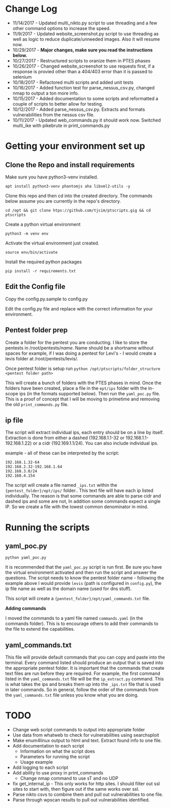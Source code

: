 # Change Log

* 11/14/2017 - Updated multi_nikto.py script to use threading and a few other command options to increase the speed.
* 11/9/2017 - Updated website_screenshot.py script to use threading as well as logic to reduce duplicate/unneeded images. Also it will resume now.
* 10/29/2017 - **Major changes, make sure you read the instructions below.**
* 10/27/2017 - Restructured scripts to oranize them in PTES phases
* 10/26/2017 - Changed website_screenshot to use requests first, if a response is provied other than a 404/403 error than it is passed to selenium
* 10/18/2017 - Refactored multi scripts and added unit tests
* 10/16/2017 - Added function test for parse_nessus_csv.py, changed nmap to output a ton more info.
* 10/15/2017 - Added documentation to some scripts and reformatted a couple of scripts to better allow for testing.
* 10/12/2017 - Added parse_nessus_csv.py. Extracts and formats vulnerabilities from the nessus csv file.
* 10/11/2017 - Updated web_commands.py it should work now. Switched multi_ike with pikebrute in print_commands.py

# Getting your environment set up

## Clone the Repo and install requirements

Make sure you have python3-venv installed.

    apt install python3-venv phantomjs aha libxml2-utils -y

Clone this repo and then cd into the created directory. The commands below assume you are currently in the repo's directory.

    cd /opt && git clone htps://github.com/tjcim/ptscripts.gig && cd ptscripts

Create a python virtual environment

    python3 -m venv env

Activate the virtual environment just created.

    source env/bin/activate

Install the required python packages

    pip install -r requirements.txt

## Edit the Config file

Copy the config.py.sample to config.py

Edit the config.py file and replace with the correct information for your environment.

## Pentest folder prep

Create a folder for the pentest you are conducting. I like to store the pentests in /root/pentests/*name*. Name should be a shortname without spaces for example, if I was doing a pentest for Levi's - I would create a levis folder at /root/pentests/levis/.

Once pentest folder is setup run `python /opt/ptscripts/folder_structure <pentest folder path>`

This will create a bunch of folders with the PTES phases in mind. Once the folders have been created, place a file in the `ept/ips` folder with the in-scope ips (in the formats supported below). Then run the `yaml_poc.py` file. This is a proof of concept that I will be moving to primetime and removing the old `print_commands.py` file.

## ip file

The script will extract individual ips, each entry should be on a line by itself. Extraction is done from either a dashed (192.168.1.1-32 or 192.168.1.1-192.168.1.22) or a cidr (192.169.1.1/24). You can also include individual ips.

example - all of these can be interpreted by the script:

    192.168.1.32-64
    192.168.2.32-192.168.1.64
    192.168.3.0/24
    192.168.4.154

The script will create a file named `_ips.txt` within the `{pentest_folder}/ept/ips/` folder.. This text file will have each ip listed individually. The reason is that some commands are able to parse cidr and dashed ips and some are not, In addition some commands expect a single IP. So we create a file with the lowest common denominator in mind.

# Running the scripts

## yaml_poc.py

    python yaml_poc.py

It is recommended that the `yaml_poc.py` script is run first. Be sure you have the virtual environment activated and then run the script and answer the questions. The script needs to know the pentest folder name - following the example above I would provide `levis` (path is configured in `config.py`), the ip file name as well as the domain name (used for dns stuff).

This script will create a `{pentest_folder}/ept/yaml_commands.txt` file.

**Adding commands**

I moved the commands to a yaml file named `commands.yaml` (in the commands folder). This is to encourage others to add their commands to the file to extend the capabilities.

## yaml_commands.txt

This file will provide default commands that you can copy and paste into the terminal. Every command listed should produce an output that is saved into the appropriate pentest folder. It is important that the commands that create text files are run before they are required. For example, the first command listed in the `yaml_commands.txt` file will be the `ip_extract.py` command. This is what takes the ips and breaks them up into the `_ips.txt` file that is used in later commands. So in general, follow the order of the commands from the `yaml_commands.txt` file unless you know what you are doing.

# TODO

* Change web script commands to output into appropriate folder
* Use data from whatweb to check for vulnerabilities using searchsploit
* Make enum4linux output to html and text. Extract found info to one file.
* Add documentation to each script
  * Information on what the script does
  * Parameters for running the script
  * Usage example
* Add logging to each script
* Add ability to use proxy in print_commands
  * Change nmap command to use sT and no UDP
* fix get_internal_ip - This only works for http sites. I should filter out ssl sites to start with, then figure out if the same works over ssl.
* Parse nikto csvs to combine them and pull out vulnerabilities to one file.
* Parse through wpscan results to pull out vulnerabilities identified.
